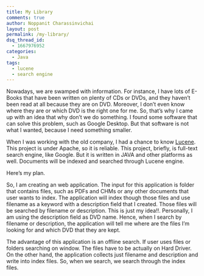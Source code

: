 ```yaml
---
title: My Library
comments: true
author: Noppanit Charassinvichai
layout: post
permalink: /my-library/
dsq_thread_id:
  - 1667976952
categories:
  - Java
tags:
  - lucene
  - search engine
---
```

Nowadays, we are swamped with information. For instance, I have lots of E-Books that have been written on plenty of CDs or DVDs, and they haven&#8217;t been read at all because they are on DVD. Moreover, I don&#8217;t even know where they are or which DVD is the right one for me. So, that&#8217;s why I came up with an idea that why don&#8217;t we do something. I found some software that can solve this problem, such as Google Desktop. But that software is not what I wanted, because I need something smaller.

When I was working with the old company, I had a chance to know <a href="http://lucene.apache.org/" target="_blank">Lucene</a>. This project is under Apache, so it is reliable. This project, briefly, is full-text search engine, like Google. But it is written in JAVA and other platforms as well. Documents will be indexed and searched through Lucene engine.

Here&#8217;s my plan.

So, I am creating an web application. The input for this application is folder that contains files, such as PDFs and CHMs or any other documents that user wants to index. The application will index though those files and use filename as a keyword with a description field that I created. Those files will be searched by filename or description. This is just my idea!!. Personally, I am using the description field as DVD name. Hence, when I search by filename or description, the application will tell me where are the files I&#8217;m looking for and which DVD that they are kept.

The advantage of this application is an offline search. If user uses files or folders searching on window. The files have to be actually on Hard Driver. On the other hand, the application collects just filename and description and write into index files. So, when we search, we search through the index files.